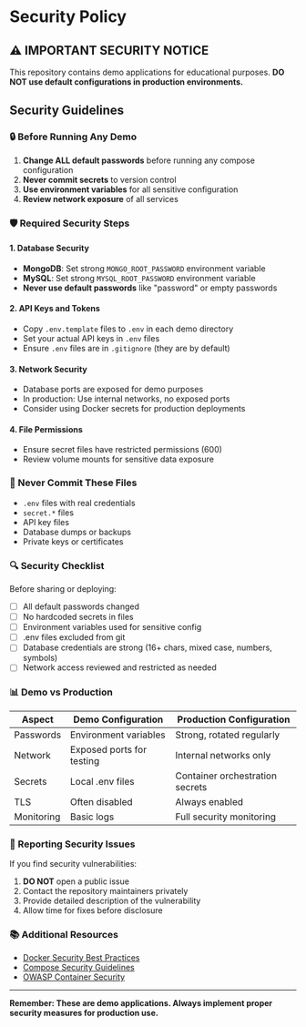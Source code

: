 # Security Policy

## ⚠️ IMPORTANT SECURITY NOTICE

This repository contains demo applications for educational purposes. **DO NOT use default configurations in production environments.**

## Security Guidelines

### 🔒 Before Running Any Demo

1. **Change ALL default passwords** before running any compose configuration
2. **Never commit secrets** to version control
3. **Use environment variables** for all sensitive configuration
4. **Review network exposure** of all services

### 🛡️ Required Security Steps

#### 1. Database Security
- **MongoDB**: Set strong `MONGO_ROOT_PASSWORD` environment variable
- **MySQL**: Set strong `MYSQL_ROOT_PASSWORD` environment variable
- **Never use default passwords** like "password" or empty passwords

#### 2. API Keys and Tokens
- Copy `.env.template` files to `.env` in each demo directory
- Set your actual API keys in `.env` files
- Ensure `.env` files are in `.gitignore` (they are by default)

#### 3. Network Security
- Database ports are exposed for demo purposes
- In production: Use internal networks, no exposed ports
- Consider using Docker secrets for production deployments

#### 4. File Permissions
- Ensure secret files have restricted permissions (600)
- Review volume mounts for sensitive data exposure

### 🚨 Never Commit These Files

- `.env` files with real credentials
- `secret.*` files
- API key files
- Database dumps or backups
- Private keys or certificates

### 🔍 Security Checklist

Before sharing or deploying:

- [ ] All default passwords changed
- [ ] No hardcoded secrets in files
- [ ] Environment variables used for sensitive config
- [ ] .env files excluded from git
- [ ] Database credentials are strong (16+ chars, mixed case, numbers, symbols)
- [ ] Network access reviewed and restricted as needed

### 📊 Demo vs Production

| Aspect | Demo Configuration | Production Configuration |
|--------|-------------------|------------------------|
| Passwords | Environment variables | Strong, rotated regularly |
| Network | Exposed ports for testing | Internal networks only |
| Secrets | Local .env files | Container orchestration secrets |
| TLS | Often disabled | Always enabled |
| Monitoring | Basic logs | Full security monitoring |

### 🐛 Reporting Security Issues

If you find security vulnerabilities:

1. **DO NOT** open a public issue
2. Contact the repository maintainers privately
3. Provide detailed description of the vulnerability
4. Allow time for fixes before disclosure

### 📚 Additional Resources

- [Docker Security Best Practices](https://docs.docker.com/engine/security/)
- [Compose Security Guidelines](https://docs.docker.com/compose/security/)
- [OWASP Container Security](https://owasp.org/www-project-container-security/)

---

**Remember: These are demo applications. Always implement proper security measures for production use.**